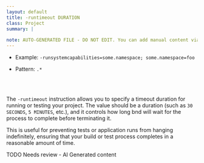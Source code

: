 ```yaml
---
layout: default
title: -runtimeout DURATION
class: Project
summary: |
   
note: AUTO-GENERATED FILE - DO NOT EDIT. You can add manual content via same filename in ext folder. 
---
```


- Example: `-runsystemcapabilities=some.namespace; some.namespace=foo`

- Pattern: `.*`

<!-- Manual content from: ext/runtimeout.md --><br /><br />

The `-runtimeout` instruction allows you to specify a timeout duration for running or testing your project. The value should be a duration (such as `30 SECONDS`, `5 MINUTES`, etc.), and it controls how long bnd will wait for the process to complete before terminating it.

This is useful for preventing tests or application runs from hanging indefinitely, ensuring that your build or test process completes in a reasonable amount of time.


TODO Needs review - AI Generated content
